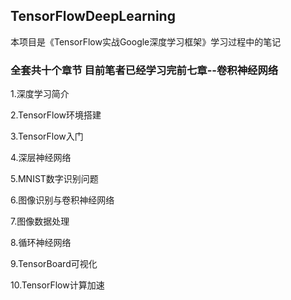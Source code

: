 ## TensorFlowDeepLearning
本项目是《TensorFlow实战Google深度学习框架》学习过程中的笔记

### 全套共十个章节 目前笔者已经学习完前七章--卷积神经网络

  
1.深度学习简介

2.TensorFlow环境搭建
  
3.TensorFlow入门
  
4.深层神经网络
  
5.MNIST数字识别问题
 
6.图像识别与卷积神经网络
  
7.图像数据处理
  
  
8.循环神经网络
  
9.TensorBoard可视化
  
10.TensorFlow计算加速
